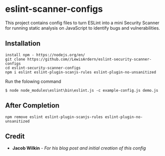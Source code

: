 # eslint-scanner-configs
This project contains config files to turn ESLint into a mini Security Scanner for running static analysis on JavaScript to identify bugs and vulnerabilities.

## Installation
```
install npm - https://nodejs.org/en/
git clone https://github.com//LewisArdern/eslint-security-scanner-configs
cd eslint-security-scanner-configs
npm i eslint eslint-plugin-scanjs-rules eslint-plugin-no-unsanitized 
```
Run the folowing command 
```
$ node node_modules\eslint\bin\eslint.js -c example-config.js demo.js
```

## After Completion 

```
npm remove eslint eslint-plugin-scanjs-rules eslint-plugin-no-unsanitized 
```

## Credit
* **Jacob Wilkin** - *For his blog post and initial creation of this config*

